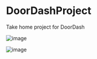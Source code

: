 # DoorDashProject
Take home project for DoorDash

![image](https://user-images.githubusercontent.com/15721146/110725689-db732500-81cc-11eb-920c-83c7ec3a3bc1.png)

![image](https://user-images.githubusercontent.com/15721146/110725780-0198c500-81cd-11eb-96e9-9b3a70e7870f.png)

